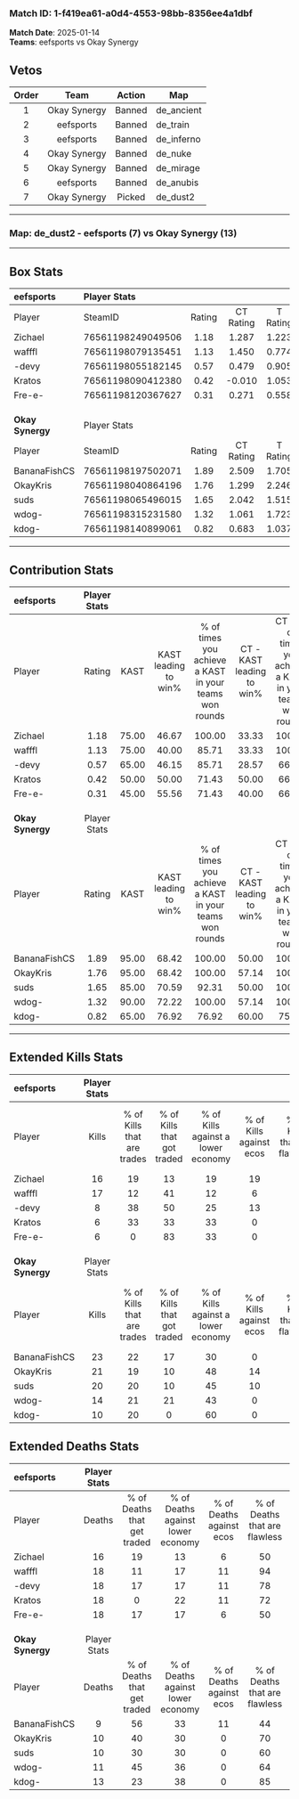 ### Match ID: 1-f419ea61-a0d4-4553-98bb-8356ee4a1dbf  
**Match Date**: 2025-01-14  
**Teams**: eefsports vs Okay Synergy  

## Vetos  

| Order | Team | Action | Map |
| :---: | :--: | :----: | --- |
| 1 | Okay Synergy | Banned | de_ancient |
| 2 | eefsports | Banned | de_train |
| 3 | eefsports | Banned | de_inferno |
| 4 | Okay Synergy | Banned | de_nuke |
| 5 | Okay Synergy | Banned | de_mirage |
| 6 | eefsports | Banned | de_anubis |
| 7 | Okay Synergy | Picked | de_dust2 |

---  

### **Map**: de_dust2 - eefsports (7) vs Okay Synergy (13)  
---  

## Box Stats  

| **eefsports**    | Player Stats      |        |           |          |       |       |       |         |        |      |     |
| :- | :- | :-: | :-: | :-: | :-: | :-: | :-: | :-: | :-: | :-: | :-: |
| Player           | SteamID           | Rating | CT Rating | T Rating | KAST  |  ADR  | Kills | Assists | Deaths | K/D  | HS% |
| Zichael          | 76561198249049506 |  1.18  |   1.287   |  1.223   | 75.00 | 85.1  |  16   |    7    |   16   | 1.00 | 62  |
| wafffl           | 76561198079135451 |  1.13  |   1.450   |  0.774   | 75.00 | 80.5  |  17   |    1    |   18   | 0.94 | 52  |
| -devy            | 76561198055182145 |  0.57  |   0.479   |  0.905   | 65.00 | 46.1  |   8   |    4    |   18   | 0.44 | 37  |
| Kratos           | 76561198090412380 |  0.42  |  -0.010   |  1.053   | 50.00 | 56.1  |   6   |    6    |   18   | 0.33 | 33  |
| Fre-e-           | 76561198120367627 |  0.31  |   0.271   |  0.558   | 45.00 | 39.5  |   6   |    2    |   18   | 0.33 | 50  |
|                  |                   |        |           |          |       |       |       |         |        |      |     |
|                  |                   |        |           |          |       |       |       |         |        |      |     |
|                  |                   |        |           |          |       |       |       |         |        |      |     |
| **Okay Synergy** | Player Stats      |        |           |          |       |       |       |         |        |      |     |
| Player           | SteamID           | Rating | CT Rating | T Rating | KAST  |  ADR  | Kills | Assists | Deaths | K/D  | HS% |
| BananaFishCS     | 76561198197502071 |  1.89  |   2.509   |  1.705   | 95.00 | 109.1 |  23   |    7    |   9    | 2.56 | 47  |
| OkayKris         | 76561198040864196 |  1.76  |   1.299   |  2.246   | 95.00 | 107.2 |  21   |    4    |   10   | 2.10 | 57  |
| suds             | 76561198065496015 |  1.65  |   2.042   |  1.515   | 85.00 | 100.3 |  20   |    9    |   10   | 2.00 | 45  |
| wdog-            | 76561198315231580 |  1.32  |   1.061   |  1.723   | 90.00 | 81.6  |  14   |    6    |   11   | 1.27 | 85  |
| kdog-            | 76561198140899061 |  0.82  |   0.683   |  1.037   | 65.00 | 54.3  |  10   |    4    |   13   | 0.77 | 30  |
---  

## Contribution Stats  

| **eefsports**    | Player Stats |       |                      |                                                        |                           |                                                             |                          |                                                            |
| :- | :-: | :-: | :-: | :-: | :-: | :-: | :-: | :-: |
| Player           |    Rating    | KAST  | KAST leading to win% | % of times you achieve a KAST in your teams won rounds | CT - KAST leading to win% | CT - % of times you achieve a KAST in your teams won rounds | T - KAST leading to win% | T - % of times you achieve a KAST in your teams won rounds |
| Zichael          |     1.18     | 75.00 |        46.67         |                         100.00                         |           33.33           |                           100.00                            |          66.67           |                           100.00                           |
| wafffl           |     1.13     | 75.00 |        40.00         |                         85.71                          |           33.33           |                           100.00                            |          50.00           |                           75.00                            |
| -devy            |     0.57     | 65.00 |        46.15         |                         85.71                          |           28.57           |                            66.67                            |          66.67           |                           100.00                           |
| Kratos           |     0.42     | 50.00 |        50.00         |                         71.43                          |           50.00           |                            66.67                            |          50.00           |                           75.00                            |
| Fre-e-           |     0.31     | 45.00 |        55.56         |                         71.43                          |           40.00           |                            66.67                            |          75.00           |                           75.00                            |
|                  |              |       |                      |                                                        |                           |                                                             |                          |                                                            |
|                  |              |       |                      |                                                        |                           |                                                             |                          |                                                            |
|                  |              |       |                      |                                                        |                           |                                                             |                          |                                                            |
| **Okay Synergy** | Player Stats |       |                      |                                                        |                           |                                                             |                          |                                                            |
| Player           |    Rating    | KAST  | KAST leading to win% | % of times you achieve a KAST in your teams won rounds | CT - KAST leading to win% | CT - % of times you achieve a KAST in your teams won rounds | T - KAST leading to win% | T - % of times you achieve a KAST in your teams won rounds |
| BananaFishCS     |     1.89     | 95.00 |        68.42         |                         100.00                         |           50.00           |                           100.00                            |          81.82           |                           100.00                           |
| OkayKris         |     1.76     | 95.00 |        68.42         |                         100.00                         |           57.14           |                           100.00                            |          75.00           |                           100.00                           |
| suds             |     1.65     | 85.00 |        70.59         |                         92.31                          |           50.00           |                           100.00                            |          88.89           |                           88.89                            |
| wdog-            |     1.32     | 90.00 |        72.22         |                         100.00                         |           57.14           |                           100.00                            |          81.82           |                           100.00                           |
| kdog-            |     0.82     | 65.00 |        76.92         |                         76.92                          |           60.00           |                            75.00                            |          87.50           |                           77.78                            |
---  

## Extended Kills Stats  

| **eefsports**    | Player Stats |                            |                            |                                    |                         |                              |                                 |                                       |                    |           |
| :- | :-: | :-: | :-: | :-: | :-: | :-: | :-: | :-: | :-: | :-: |
| Player           |    Kills     | % of Kills that are trades | % of Kills that got traded | % of Kills against a lower economy | % of Kills against ecos | % of Kills that are flawless | % of Kills that are close duels | % of Kills that are assisted by flash | Pistol Round Kills | AWP Kills |
| Zichael          |      16      |             19             |             13             |                 19                 |           19            |              56              |                0                |                   0                   |         2          |     2     |
| wafffl           |      17      |             12             |             41             |                 12                 |            6            |              82              |               12                |                   0                   |         4          |     1     |
| -devy            |      8       |             38             |             50             |                 25                 |           13            |              50              |                0                |                   0                   |         0          |     2     |
| Kratos           |      6       |             33             |             33             |                 33                 |            0            |              67              |                0                |                  17                   |         0          |     3     |
| Fre-e-           |      6       |             0              |             83             |                 33                 |            0            |              67              |                0                |                   0                   |         0          |     0     |
|                  |              |                            |                            |                                    |                         |                              |                                 |                                       |                    |           |
|                  |              |                            |                            |                                    |                         |                              |                                 |                                       |                    |           |
|                  |              |                            |                            |                                    |                         |                              |                                 |                                       |                    |           |
| **Okay Synergy** | Player Stats |                            |                            |                                    |                         |                              |                                 |                                       |                    |           |
| Player           |    Kills     | % of Kills that are trades | % of Kills that got traded | % of Kills against a lower economy | % of Kills against ecos | % of Kills that are flawless | % of Kills that are close duels | % of Kills that are assisted by flash | Pistol Round Kills | AWP Kills |
| BananaFishCS     |      23      |             22             |             17             |                 30                 |            0            |              57              |                9                |                   9                   |         2          |     0     |
| OkayKris         |      21      |             19             |             10             |                 48                 |           14            |              76              |                0                |                   0                   |         0          |     0     |
| suds             |      20      |             20             |             10             |                 45                 |           10            |              65              |               10                |                   5                   |         1          |     0     |
| wdog-            |      14      |             21             |             21             |                 43                 |            0            |              86              |                0                |                   0                   |         2          |     0     |
| kdog-            |      10      |             20             |             0              |                 60                 |            0            |              70              |                0                |                   0                   |         1          |     6     |
## Extended Deaths Stats  

| **eefsports**    | Player Stats |                             |                                   |                          |                               |                            |                           |               |
| :- | :-: | :-: | :-: | :-: | :-: | :-: | :-: | :-: |
| Player           |    Deaths    | % of Deaths that get traded | % of Deaths against lower economy | % of Deaths against ecos | % of Deaths that are flawless | % of Deaths that are close | % of Deaths while blinded | Deaths to AWP |
| Zichael          |      16      |             19              |                13                 |            6             |              50               |             6              |             6             |       0       |
| wafffl           |      18      |             11              |                17                 |            11            |              94               |             6              |             6             |       2       |
| -devy            |      18      |             17              |                17                 |            11            |              78               |             0              |             0             |       2       |
| Kratos           |      18      |              0              |                22                 |            11            |              72               |             11             |             6             |       1       |
| Fre-e-           |      18      |             17              |                17                 |            6             |              50               |             0              |             0             |       1       |
|                  |              |                             |                                   |                          |                               |                            |                           |               |
|                  |              |                             |                                   |                          |                               |                            |                           |               |
|                  |              |                             |                                   |                          |                               |                            |                           |               |
| **Okay Synergy** | Player Stats |                             |                                   |                          |                               |                            |                           |               |
| Player           |    Deaths    | % of Deaths that get traded | % of Deaths against lower economy | % of Deaths against ecos | % of Deaths that are flawless | % of Deaths that are close | % of Deaths while blinded | Deaths to AWP |
| BananaFishCS     |      9       |             56              |                33                 |            11            |              44               |             0              |             0             |       2       |
| OkayKris         |      10      |             40              |                30                 |            0             |              70               |             10             |             0             |       1       |
| suds             |      10      |             30              |                30                 |            0             |              60               |             0              |             0             |       1       |
| wdog-            |      11      |             45              |                36                 |            0             |              64               |             9              |             0             |       1       |
| kdog-            |      13      |             23              |                38                 |            0             |              85               |             0              |             8             |       3       |
